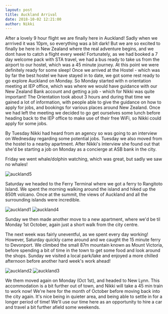 ```yaml
---
layout: post
title: Auckland Arrival
date: 2018-10-02 12:21:00
author: Nikki
---
```

After a lovely 9 hour flight we are finally here in Auckland! Sadly when we arrrived it was 10pm, so everything was a bit dark! But we are so excited to finally be here in New Zealand where the real adventure begins, and we dont have to catch a flight every week! Fortunately, as we had booked a 7 day welcome pack with STA travel, we had a bus ready to take us from the airport to our hostel, which was a 45 minute journey. At this point we were definitely ready for some sleep! Once we arrived at the Hostel - which was by far the best hostel we have stayed in to date, we got some rest ready to go explore Auckland on Monday. So Monday started with n orientation meeting at IEP office, which was where we would have guidance with our New Zealand Bank account and getting a job - which for Nikki was quite important! The Orientation took about 3 hours and during that time we gained a lot of information, with people able to give the guidance on how to apply for jobs, and bookings for various places around New Zealand. Once we had left the meeting we decided to go get ourselves some lunch before heading back to the IEP office to make use of their free WiFi, so Nikki could apply for some jobs. 

By Tuesday Nikki had heard from an agency so was going to an interview on Wednesday regarding some potential jobs. Tuesday we also moved from the hostel to a nearby apartment. After Nikki's interview she found out that she'd be starting a job on Monday as a concierge at ASB bank in the city.

Friday we went whale/dolphin watching, which was great, but sadly we saw no whales!

![auckland5](/assets/img/auckland/auckland5.jpg)

Saturday we headed to the Ferry Terminal where we got a ferry to Rangitoto Island. We spent the morning walking around the island and hiked up the 850ft volcano. Once at the summit, the views of Auckland and all the surrounding islands were incredible.

![auckland1](/assets/img/auckland/auckland1.jpg)
![auckland4](/assets/img/auckland/auckland4.jpg)

Sunday we then made another move to a new apartment, where we'd be til Monday 1st October, again just a short walk from the city centre.

The next week was fairly uneventful, as we spent every day working! However, Saturday quickly came around and we caught the 15 minute ferry to Devonport. We climbed the small 87m mountain known as Mount Victoria, before spending a bit of time in the town to get some food and look around the shops. Sunday we visited a local park/lake and enjoyed a more chilled afternoon before another hard week's work ahead!

![auckland2](/assets/img/auckland/auckland2.jpg)
![auckland3](/assets/img/auckland/auckland3.jpg)

We them moved again on Monday (Oct 1st), and headed to New Lynn. This accommodation is a bit further out of town, and Nikki will take a 45 min train to work now! We're here for the month of October before moving back into the city again. It's nice being in quieter area, and being able to settle in for a longer period of time! We'll use our time here as an opportunity to hire a car and travel a bit further afield some weekends.